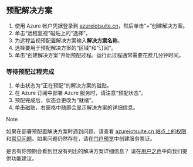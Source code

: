 ## 预配解决方案
1. 使用 Azure 帐户凭据登录到 [azureiotsuite.cn][lnk-azureiotsuite]，然后单击“+”创建解决方案。
2. 单击“远程监视”磁贴上的“选择”。
3. 为远程监视预配置解决方案输入**解决方案名称**。
4. 选择要用于预配解决方案的“区域”和“订阅”。
5. 单击“创建解决方案”开始预配过程。运行此过程通常需要花费几分钟时间。

### 等待预配过程完成
1. 单击状态为“正在预配”的解决方案的磁贴。
2. 在 Azure 订阅中部署 Azure 服务时，请注意“预配状态”。
3. 预配完成后，状态会更改为“就绪”。
4. 单击磁贴，右窗格中随即会显示解决方案的详细信息。

> [!NOTE]
如果在部署预配置解决方案时遇到问题，请查看 [azureiotsuite.cn 站点上的权限][lnk-permissions]和[常见问题][lnk-faq]。如果问题仍然存在，请在[门户预览][lnk-portal]中创建服务票证。
> 
> 

是否有你预期会看到但没有列出的解决方案详细信息？ 请在[用户之声](https://feedback.azure.com/forums/321918-azure-iot)中向我们提供功能建议。

[lnk-azureiotsuite]: https://www.azureiotsuite.cn
[lnk-permissions]: ../articles/iot-suite/iot-suite-permissions.md
[lnk-portal]: http://portal.azure.cn/
[lnk-faq]: ../articles/iot-suite/iot-suite-faq.md

<!---HONumber=Mooncake_1226_2016-->